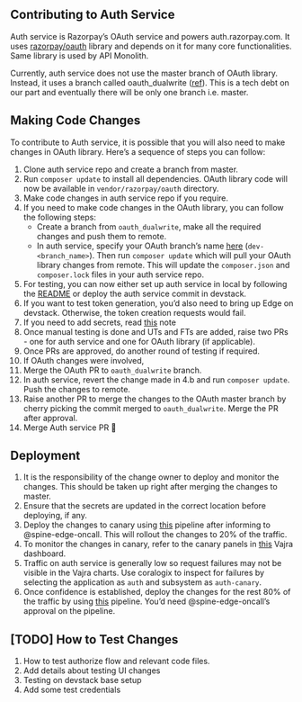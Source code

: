 ## Contributing to Auth Service
Auth service is Razorpay’s OAuth service and powers auth.razorpay.com. It uses [razorpay/oauth](https://github.com/razorpay/oauth) library and depends on it for many core functionalities. Same library is used by API Monolith.

Currently, auth service does not use the master branch of OAuth library. Instead, it uses a branch called oauth_dualwrite ([ref](https://github.com/razorpay/auth-service/blob/aea72be27451a127a4ddd9845a11718b084ec93d/composer.json#L19)). This is a tech debt on our part and eventually there will be only one branch i.e. master. 

## Making Code Changes
To contribute to Auth service, it is possible that you will also need to make changes in OAuth library. Here’s a sequence of steps you can follow:
1. Clone auth service repo and create a branch from master.
2. Run `composer update` to install all dependencies. OAuth library code will now be available in `vendor/razorpay/oauth` directory.
3. Make code changes in auth service repo if you require. 
4. If you need to make code changes in the OAuth library, you can follow the following steps:
   * Create a branch from `oauth_dualwrite`, make all the required changes and push them to remote.
   * In auth service, specify your OAuth branch’s name [here](https://github.com/razorpay/auth-service/blob/aea72be27451a127a4ddd9845a11718b084ec93d/composer.json#L19) (`dev-<branch_name>`). Then run `composer update` which will pull your OAuth library changes from remote. This will update the `composer.json` and `composer.lock` files in your auth service repo.
6. For testing, you can now either set up auth service in local by following the [README](https://github.com/razorpay/auth-service#auth-microservice) or deploy the auth service commit in devstack.
7. If you want to test token generation, you’d also need to bring up Edge on devstack. Otherwise, the token creation requests would fail.
8. If you need to add secrets, read [this](https://github.com/razorpay/auth-service#secret-management) note
9. Once manual testing is done and UTs and FTs are added, raise two PRs - one for auth service and one for OAuth library (if applicable).
10. Once PRs are approved, do another round of testing if required. 
11. If OAuth changes were involved, 
12. Merge the OAuth PR to `oauth_dualwrite` branch. 
13. In auth service, revert the change made in 4.b and run `composer update`. Push the changes to remote.
14. Raise another PR to merge the changes to the OAuth master branch by cherry picking the commit merged to `oauth_dualwrite`. Merge the PR after approval.
15. Merge Auth service PR 🎉

## Deployment
1. It is the responsibility of the change owner to deploy and monitor the changes. This should be taken up right after merging the changes to master.
2. Ensure that the secrets are updated in the correct location before deploying, if any.
3. Deploy the changes to canary using [this](https://deploy.razorpay.com/#/applications/canary-auth/executions/configure/01b58966-36b9-4d90-aea2-eb14522d8617) pipeline after informing to @spine-edge-oncall. This will rollout the changes to 20% of the traffic.
4. To monitor the changes in canary, refer to the canary panels in [this](https://vajra.razorpay.com/d/KXKw41nMk/auth-service?orgId=1) Vajra dashboard.
5. Traffic on auth service is generally low so request failures may not be visible in the Vajra charts. Use coralogix to inspect for failures by selecting the application as `auth` and subsystem as `auth-canary`.
6. Once confidence is established, deploy the changes for the rest 80% of the traffic by using [this](https://deploy.razorpay.com/#/applications/prod-auth/executions/configure/563659c1-4488-4c05-8ad8-3b80ef467cce) pipeline. You’d need @spine-edge-oncall’s approval on the pipeline.





## [TODO] How to Test Changes
1. How to test authorize flow and relevant code files.
2. Add details about testing UI changes
3. Testing on devstack base setup
4. Add some test credentials


